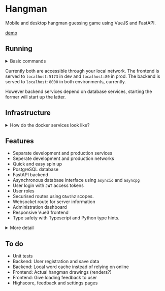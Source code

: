 # Hangman

Mobile and desktop hangman guessing game using VueJS and FastAPI.

[demo](https://github.com/yannmazita/hangman/assets/83191036/17b80991-0369-4f4c-923e-5e0849e7976f)

## Running


<details>
    <summary>Basic commands</summary>

The frontend, the backend and the database live in Docker containers. Utility scripts can be found in the `scripts` directory.

To start the development environment, run from the project root:

```commandline
bash ./scripts/run-dev.sh [--options]
```

To start the production environment, run from the project root:

```commandline
bash ./scripts/run-prod.sh [--options]
```

You can specify Docker options like `--build`.
Services can also be started individually with :

```commandline
docker compose up [--options] <docker-service>
```
</details>

Currently both are accessible through your local network.
The frontend is served to `localhost:5173` in dev and `localhost:80` in prod.
The backend is served to `localhost:8000` in both environments, currently.


However backend services depend on database services, starting the former will start up the latter.


## Infrastructure

<details>
    <summary>How do the docker services look like?</summary>

Two environments (docker profiles) are currently set up, `dev` and `prod`.

Services are setup following this naming scheme :
- `postgres-[profile]`
- `backend-[profile]`
- `frontend-[profile]`

For example, to build and spin up the frontend service with `dev` profile in detached mode :

```commandline
docker compose up -d --build frontend-dev
```

Attention: when directly spinning up backend services you have to copy `pyproject.toml` and `poetry.lock` to the `app` directory.
</details>


## Features
 - Separate development and production services
 - Seperate development and production networks
 - Quick and easy spin up
 - PostgreSQL database
 - FastAPI backend
 - Asynchronous database interface using `asyncio` and `asyncpg`
 - User login with `JWT` access tokens
 - User roles
 - Securised routes using `OAuth2` scopes.
 - Websocket route for server information
 - Administration dashboard
 - Responsive Vue3 frontend
 - Type safety with Typescript and Python type hints.

<details>
    <summary>More detail</summary>

- The database lives in a `Postgresql` container.
- `Python` backend using `FastAPI` and several other utilities like `SQLModel`, `SQLAlchemy` and `Pydantic`. The backend is served using `uvicorn`.
- `Vue3/Typescript` frontend using `vite`. In the development environment the frontend is served using vite, in production `NGINX` is used.
</details>

## To do

- Unit tests
- Backend: User registration and save data
- Backend: Local word cache instead of relying on online
- Frontend: Actual hangman drawings (renders?)
- Frontend: Give loading feedback to user
- Highscore, feedback and settings pages
